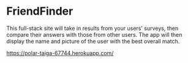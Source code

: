 # FriendFinder

This full-stack site will take in results from your users' surveys, then compare their answers with those from other users. The app will then display the name and picture of the user with the best overall match. 

https://polar-taiga-67744.herokuapp.com/
